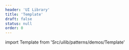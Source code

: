 ```yaml
---
header: 'UI Library'
title: 'Template'
draft: false
status: null
order: 0
---
```


<!--
  ATTENTION: This file is auto generated by using "makeDemosFactory".
  Do not change the content!
-->

import Template from 'Src/uilib/patterns/demos/Template'

<Template />
